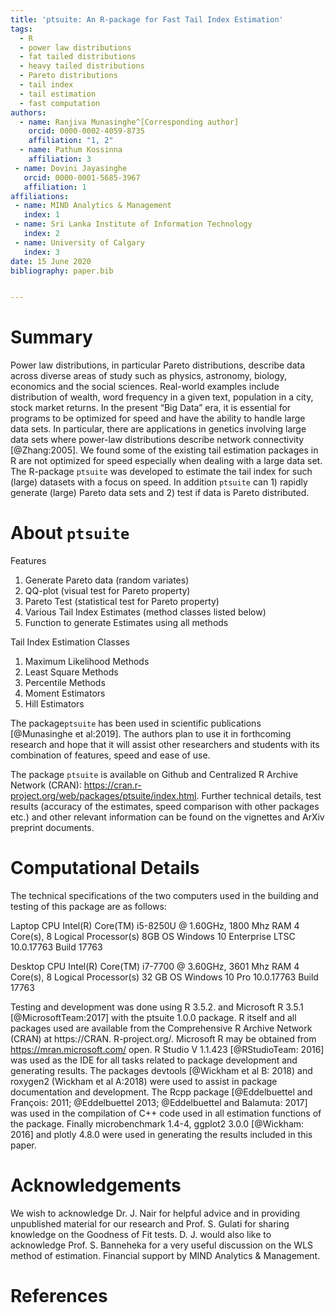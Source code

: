 ```yaml
---
title: 'ptsuite: An R-package for Fast Tail Index Estimation'
tags:
  - R
  - power law distributions
  - fat tailed distributions
  - heavy tailed distributions
  - Pareto distributions
  - tail index
  - tail estimation
  - fast computation 
authors:
  - name: Ranjiva Munasinghe^[Corresponding author]
    orcid: 0000-0002-4059-8735
    affiliation: "1, 2" 
  - name: Pathum Kossinna
    affiliation: 3
 - name: Dovini Jayasinghe
   orcid: 0000-0001-5685-3967 
   affiliation: 1
affiliations:
 - name: MIND Analytics & Management
   index: 1
 - name: Sri Lanka Institute of Information Technology
   index: 2
 - name: University of Calgary
   index: 3
date: 15 June 2020
bibliography: paper.bib


---
```


# Summary

Power law distributions, in particular Pareto distributions, describe data across diverse areas of study such as physics, astronomy, biology, economics and the social sciences. Real-world examples include distribution of wealth, word frequency in a given text, population in a city, stock market returns. In the present “Big Data” era, it is essential for programs to be optimized for speed and have the ability to handle large data sets. In particular, there are applications in genetics involving large data sets where power-law distributions describe network connectivity [@Zhang:2005]. We found some of the existing tail estimation packages in R are not optimized for speed especially when dealing with a large data set. The R-package `ptsuite` was developed to estimate the tail index for such (large) datasets with a focus on speed. In addition `ptsuite` can 1) rapidly generate (large) Pareto data sets and 2) test if data is Pareto distributed. 

# About `ptsuite`

Features

1. Generate Pareto data (random variates)
2. QQ-plot (visual test for Pareto property)
3. Pareto Test (statistical test for Pareto property)
4. Various Tail Index Estimates (method classes listed below)
5. Function to generate Estimates using all methods 

Tail Index Estimation Classes
 
1. Maximum Likelihood Methods
2. Least Square Methods 
3. Percentile Methods
4. Moment Estimators
5. Hill Estimators

The package`ptsuite` has been used in scientific publications [@Munasinghe et al:2019]. The authors plan to use it in forthcoming research and hope that it will assist other researchers and students with its combination of features, speed and ease of use.

The package `ptsuite` is available on Github and Centralized R Archive Network (CRAN): https://cran.r-project.org/web/packages/ptsuite/index.html. Further technical details, test results (accuracy of the estimates, speed comparison with other packages etc.) and other relevant information can be found on the vignettes and ArXiv preprint documents.

# Computational Details

The technical specifications of the two computers used in the building and testing of this package are as follows: 

Laptop
CPU Intel(R) Core(TM) i5-8250U @ 1.60GHz, 1800 Mhz 
RAM 4 Core(s), 8 Logical Processor(s) 8GB 
OS Windows 10 Enterprise LTSC 10.0.17763 Build 17763 

Desktop
CPU Intel(R) Core(TM) i7-7700 @ 3.60GHz, 3601 Mhz RAM 4 Core(s), 8 Logical Processor(s) 32 GB OS Windows 10 Pro 10.0.17763 Build 17763 


Testing and development was done using R 3.5.2. and Microsoft R 3.5.1 [@MicrosoftTeam:2017] with the ptsuite 1.0.0 package. R itself and all packages used are available from the Comprehensive R Archive Network (CRAN) at https://CRAN. R-project.org/. Microsoft R may be obtained from https://mran.microsoft.com/ open. R Studio V 1.1.423 [@RStudioTeam: 2016] was used as the IDE for all tasks related to package development and generating results. The packages devtools [@Wickham et al B: 2018) and roxygen2 (Wickham et al A:2018) were used to assist in package documentation and development. The Rcpp package [@Eddelbuettel and François: 2011; @Eddelbuettel 2013; @Eddelbuettel and Balamuta: 2017] was used in the compilation of C++ code used in all estimation functions of the package. Finally
microbenchmark 1.4-4, ggplot2 3.0.0 [@Wickham: 2016] and plotly 4.8.0 were used in generating the results included in this paper. 


# Acknowledgements

We wish to acknowledge Dr. J. Nair for helpful advice and in providing unpublished material for our research and Prof. S. Gulati for sharing knowledge on the Goodness of Fit tests. D. J. would also like to acknowledge Prof. S. Banneheka for a very useful discussion on the WLS method of estimation. Financial support by MIND Analytics & Management.


# References
